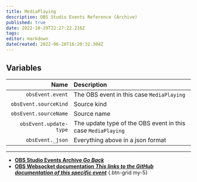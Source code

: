 ```yaml
---
title: MediaPlaying
description: OBS Studio Events Reference (Archive)
published: true
date: 2022-10-29T22:27:22.216Z
tags: 
editor: markdown
dateCreated: 2022-06-28T16:20:32.304Z
---
```


## Variables
Name | Description
----:|:------------
`obsEvent.event` | The OBS event in this case `MediaPlaying`
`obsEvent.sourceKind` | Source kind
`obsEvent.sourceName` | Source name
`obsEvent.update-type` | The update type of the OBS event in this case `MediaPlaying`
`obsEvent._json` | Everything above in a json format

---

- [<i class="mdi mdi-chevron-left"></i>**OBS Studio Events Archive *Go Back***](/Broadcasters/OBS/Archive/Events)
- [<i class="mdi mdi-github"></i> **OBS Websocket documentation *This links to the GitHub documentation of this specific event***](https://github.com/obsproject/obs-websocket/blob/4.x-current/docs/generated/protocol.md#mediaplaying)
{.btn-grid my-5}
